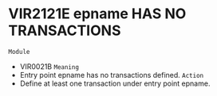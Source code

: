 # VIR2121E epname HAS NO TRANSACTIONS
`Module`
- VIR0021B
`Meaning`
- Entry point epname has no transactions defined.
`Action`
- Define at least one transaction under entry point epname.
